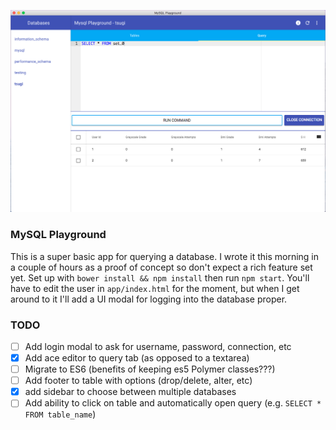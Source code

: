 ![](mysql.png)
### MySQL Playground

This is a super basic app for querying a database. I wrote it this morning in a couple of hours as a proof of concept so don't expect a rich feature set yet. Set up with `bower install && npm install` then run `npm start`. You'll have to edit the user in `app/index.html` for the moment, but when I get around to it I'll add a UI modal for logging into the database proper.  

### TODO
- [ ] Add login modal to ask for username, password, connection, etc
- [x] Add ace editor to query tab (as opposed to a textarea)
- [ ] Migrate to ES6 (benefits of keeping es5 Polymer classes???)
- [ ] Add footer to table with options (drop/delete, alter, etc)
- [x] add sidebar to choose between multiple databases
- [ ] Add ability to click on table and automatically open query (e.g. `SELECT * FROM table_name`)

